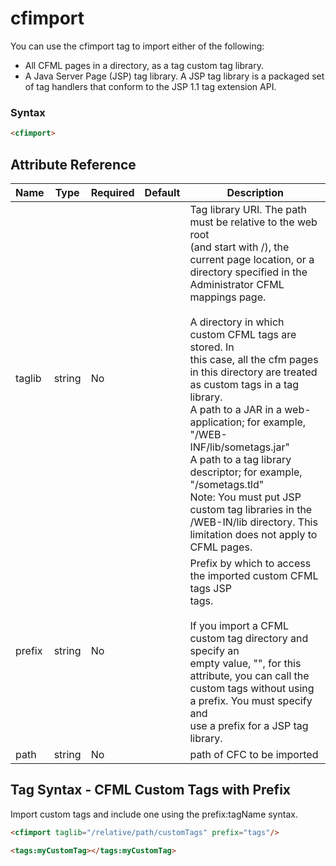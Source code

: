 # cfimport

You can use the cfimport tag to import either of the following:

 * All CFML pages in a directory, as a tag custom tag
 library.
 * A Java Server Page (JSP) tag library. A JSP tag library is a
 packaged set of tag handlers that conform to the JSP 1.1 tag
 extension API.

### Syntax

```html
<cfimport>
```

## Attribute Reference

| Name | Type | Required | Default | Description |
| --- | --- | --- | --- | --- |
| taglib | string | No |  | Tag library URI. The path must be relative to the web root<br /> (and start with /), the current page location, or a<br /> directory specified in the Administrator CFML<br /> mappings page.<br /><br /> A directory in which custom CFML tags are stored. In<br /> this case, all the cfm pages in this directory are treated<br /> as custom tags in a tag library.<br /> A path to a JAR in a web-application; for example,<br /> "/WEB-INF/lib/sometags.jar"<br /> A path to a tag library descriptor; for example,<br /> "/sometags.tld"<br /> Note: You must put JSP custom tag libraries in the<br /> /WEB-IN/lib directory. This limitation does not apply to<br /> CFML pages. |
| prefix | string | No |  | Prefix by which to access the imported custom CFML tags JSP<br /> tags.<br /><br /> If you import a CFML custom tag directory and specify an<br /> empty value, "", for this attribute, you can call the<br /> custom tags without using a prefix. You must specify and<br /> use a prefix for a JSP tag library. |
| path | string | No |  | path of CFC to be imported |

## Tag Syntax - CFML Custom Tags with Prefix

Import custom tags and include one using the prefix:tagName syntax.

```html
<cfimport taglib="/relative/path/customTags" prefix="tags"/>
<tags:myCustomTag></tags:myCustomTag>
```
